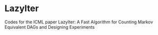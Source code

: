# LazyIter
Codes for the ICML paper LazyIter: A Fast Algorithm for Counting Markov Equivalent DAGs and Designing Experiments
